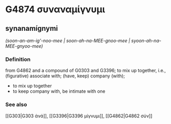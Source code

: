 # G4874 συναναμίγνυμι

## synanamígnymi

_(soon-an-am-ig'-noo-mee | soon-ah-na-MEE-gnoo-mee | syoon-ah-na-MEE-gnyoo-mee)_

### Definition

from G4862 and a compound of G0303 and G3396; to mix up together, i.e., (figurative) associate with; (have, keep) company (with); 

- to mix up together
- to keep company with, be intimate with one

### See also

[[G303|G303 ἀνά]], [[G3396|G3396 μίγνυμι]], [[G4862|G4862 σύν]]
